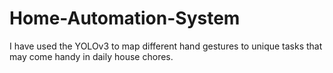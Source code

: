 # Home-Automation-System
I have used the YOLOv3  to map different hand gestures to unique tasks that may come handy in daily house chores.
